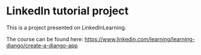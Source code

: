# LinkedIn tutorial project

This is a project presented on LinkedInLearning.

The course can be found here:
https://www.linkedin.com/learning/learning-django/create-a-django-app
